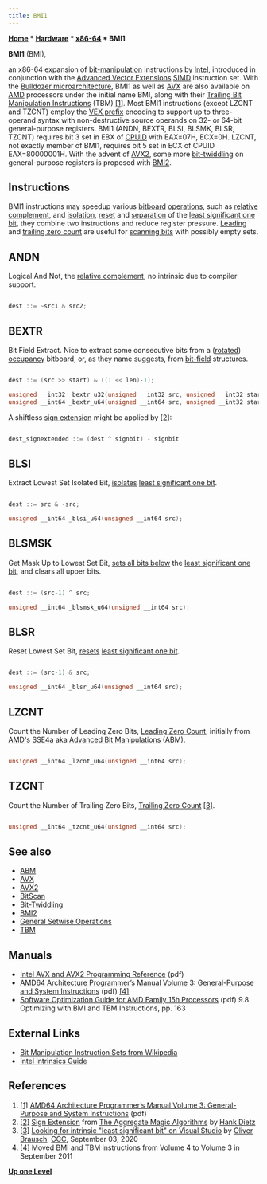 ```yaml
---
title: BMI1
---
```

**[Home](Home "Home") * [Hardware](Hardware "Hardware") * [x86-64](X86-64 "X86-64") * BMI1**

**BMI1** (BMI),

an x86-64 expansion of [bit-manipulation](Bit-Twiddling#BitManipulation "Bit-Twiddling") instructions by [Intel](Intel "Intel"), introduced in conjunction with the [Advanced Vector Extensions](AVX "AVX") [SIMD](SIMD_and_SWAR_Techniques "SIMD and SWAR Techniques") instruction set. With the [Bulldozer microarchitecture](https://en.wikipedia.org/wiki/Bulldozer_%28microarchitecture%29), BMI1 as well as [AVX](AVX "AVX") are also available on [AMD](AMD "AMD") processors under the initial name BMI, along with their [Trailing Bit Manipulation Instructions](TBM "TBM") (TBM) <a id="cite-note-1" href="#cite-ref-1">[1]</a>. Most BMI1 instructions (except LZCNT and TZCNT) employ the [VEX prefix](https://en.wikipedia.org/wiki/VEX_prefix) encoding to support up to three-operand syntax with non-destructive source operands on 32- or 64-bit general-purpose registers. BMI1 (ANDN, BEXTR, BLSI, BLSMK, BLSR, TZCNT) requires bit 3 set in EBX of [CPUID](https://en.wikipedia.org/wiki/CPUID) with EAX=07H, ECX=0H. LZCNT, not exactly member of BMI1, requires bit 5 set in ECX of CPUID EAX=80000001H. With the advent of [AVX2](AVX2 "AVX2"), some more [bit-twiddling](Bit-Twiddling "Bit-Twiddling") on general-purpose registers is proposed with [BMI2](BMI2 "BMI2").

## Instructions

BMI1 instructions may speedup various [bitboard](Bitboards "Bitboards") [operations](General_Setwise_Operations "General Setwise Operations"), such as [relative complement](General_Setwise_Operations#RelativeComplement "General Setwise Operations"), and [isolation](General_Setwise_Operations#LS1BIsolation "General Setwise Operations"), [reset](General_Setwise_Operations#LS1BReset "General Setwise Operations") and [separation](General_Setwise_Operations#LS1BSeparation "General Setwise Operations") of the [least significant one bit](General_Setwise_Operations#TheLeastSignificantOneBitLS1B "General Setwise Operations"), they combine two instructions and reduce register pressure. [Leading](BitScan#LeadingZeroCount "BitScan") and [trailing zero count](BitScan#TrailingZeroCount "BitScan") are useful for [scanning bits](BitScan "BitScan") with possibly empty sets.

## ANDN

Logical And Not, the [relative complement](General_Setwise_Operations#RelativeComplement "General Setwise Operations"), no intrinsic due to compiler support.

```C++

dest ::= ~src1 & src2;

```

## BEXTR

Bit Field Extract. Nice to extract some consecutive bits from a ([rotated](Rotated_Bitboards "Rotated Bitboards")) [occupancy](Occupancy "Occupancy") bitboard, or, as they name suggests, from [bit-field](https://en.wikipedia.org/wiki/Bit_field) structures.

```C++

dest ::= (src >> start) & ((1 << len)-1);

unsigned __int32 _bextr_u32(unsigned __int32 src, unsigned __int32 start, unsigned __int32 len);
unsigned __int64 _bextr_u64(unsigned __int64 src, unsigned __int32 start, unsigned __int32 len);

```

A shiftless [sign extension](Score#SignExtension "Score") might be applied by <a id="cite-note-2" href="#cite-ref-2">[2]</a>:

```C++

dest_signextended ::= (dest ^ signbit) - signbit

```

## BLSI

Extract Lowest Set Isolated Bit, [isolates](General_Setwise_Operations#LS1BIsolation "General Setwise Operations") [least significant one bit](General_Setwise_Operations#TheLeastSignificantOneBitLS1B "General Setwise Operations").

```C++

dest ::= src & -src;

unsigned __int64 _blsi_u64(unsigned __int64 src);

```

## BLSMSK

Get Mask Up to Lowest Set Bit, [sets all bits below](General_Setwise_Operations#LS1BSeparation "General Setwise Operations") the [least significant one bit](General_Setwise_Operations#TheLeastSignificantOneBitLS1B "General Setwise Operations"), and clears all upper bits.

```C++

dest ::= (src-1) ^ src;

unsigned __int64 _blsmsk_u64(unsigned __int64 src);

```

## BLSR

Reset Lowest Set Bit, [resets](General_Setwise_Operations#LS1BReset "General Setwise Operations") [least significant one bit](General_Setwise_Operations#TheLeastSignificantOneBitLS1B "General Setwise Operations").

```C++

dest ::= (src-1) & src;

unsigned __int64 _blsr_u64(unsigned __int64 src);

```

## LZCNT

Count the Number of Leading Zero Bits, [Leading Zero Count](BitScan#LeadingZeroCount "BitScan"), initially from [AMD's](AMD "AMD") [SSE4a](SSE4#SSE4a "SSE4") aka [Advanced Bit Manipulations](SSE4#ABM "SSE4") (ABM).

```C++

unsigned __int64 _lzcnt_u64(unsigned __int64 src);

```

## TZCNT

Count the Number of Trailing Zero Bits, [Trailing Zero Count](BitScan#TrailingZeroCount "BitScan") <a id="cite-note-3" href="#cite-ref-3">[3]</a>.

```C++

unsigned __int64 _tzcnt_u64(unsigned __int64 src);

```

## See also

- [ABM](SSE4#ABM "SSE4")
- [AVX](AVX "AVX")
- [AVX2](AVX2 "AVX2")
- [BitScan](BitScan "BitScan")
- [Bit-Twiddling](Bit-Twiddling "Bit-Twiddling")
- [BMI2](BMI2 "BMI2")
- [General Setwise Operations](General_Setwise_Operations "General Setwise Operations")
- [TBM](TBM "TBM")

## Manuals

- [Intel AVX and AVX2 Programming Reference](http://software.intel.com/file/36945) (pdf)
- [AMD64 Architecture Programmer’s Manual Volume 3: General-Purpose and System Instructions](https://www.amd.com/system/files/TechDocs/24594.pdf) (pdf) <a id="cite-note-4" href="#cite-ref-4">[4]</a>
- [Software Optimization Guide for AMD Family 15h Processors](https://www.amd.com/system/files/TechDocs/47414_15h_sw_opt_guide.pdf) (pdf) 9.8 Optimizing with BMI and TBM Instructions, pp. 163

## External Links

- [Bit Manipulation Instruction Sets from Wikipedia](https://en.wikipedia.org/wiki/Bit_Manipulation_Instruction_Sets)
- [Intel Intrinsics Guide](https://software.intel.com/sites/landingpage/IntrinsicsGuide/#)

## References

1. <a id="cite-ref-1" href="#cite-note-1">[1]</a> [AMD64 Architecture Programmer’s Manual Volume 3: General-Purpose and System Instructions](https://www.amd.com/system/files/TechDocs/24594.pdf) (pdf)
1. <a id="cite-ref-2" href="#cite-note-2">[2]</a> [Sign Extension](http://aggregate.org/MAGIC/#Sign%20Extension) from [The Aggregate Magic Algorithms](http://aggregate.org/MAGIC) by [Hank Dietz](Hank_Dietz "Hank Dietz")
1. <a id="cite-ref-3" href="#cite-note-3">[3]</a> [Looking for intrinsic "least significant bit" on Visual Studio](http://www.talkchess.com/forum3/viewtopic.php?f=7&t=74989) by [Oliver Brausch](Oliver_Brausch "Oliver Brausch"), [CCC](CCC "CCC"), September 03, 2020
1. <a id="cite-ref-4" href="#cite-note-4">[4]</a> Moved BMI and TBM instructions from Volume 4 to Volume 3 in September 2011

**[Up one Level](X86-64 "X86-64")**

